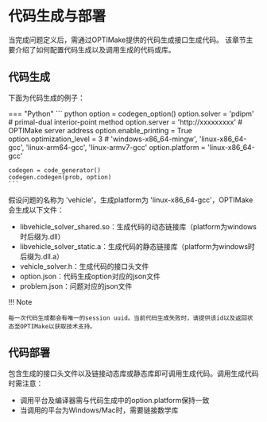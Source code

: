 # **代码生成与部署**

当完成问题定义后，需通过OPTIMake提供的代码生成接口生成代码。
该章节主要介绍了如何配置代码生成以及调用生成的代码或库。

## **代码生成**
下面为代码生成的例子：

=== "Python"
    ``` python
    option = codegen_option()
    option.solver = 'pdipm' # primal-dual interior-point method
    option.server = 'http://xxxxxxxxx' # OPTIMake server address
    option.enable_printing = True
    option.optimization_level = 3
    # 'windows-x86_64-mingw', 'linux-x86_64-gcc', 'linux-arm64-gcc', 'linux-armv7-gcc'
    option.platform = 'linux-x86_64-gcc'

    codegen = code_generator()
    codegen.codegen(prob, option)
    ```

假设问题的名称为 'vehicle'，生成platform为 'linux-x86_64-gcc'，OPTIMake会生成以下文件：

- libvehicle_solver_shared.so：生成代码的动态链接库（platform为windows时后缀为.dll）
- libvehicle_solver_static.a：生成代码的静态链接库（platform为windows时后缀为.dll.a）
- vehicle_solver.h：生成代码的接口头文件
- option.json：代码生成option对应的json文件
- problem.json：问题对应的json文件

!!! Note

    每一次代码生成都会有唯一的session uuid。当前代码生成失败时，请提供该id以及返回状态至OPTIMake以获取技术支持。

## **代码部署**

包含生成的接口头文件以及链接动态库或静态库即可调用生成代码。调用生成代码时需注意：

- 调用平台及编译器需与代码生成中的option.platform保持一致
- 当调用的平台为Windows/Mac时，需要链接数学库

